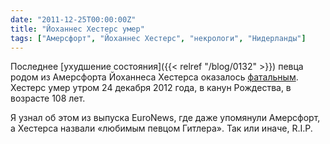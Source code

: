 ```yaml
---
date: "2011-12-25T00:00:00Z"
title: "Йоханнес Хестерс умер"
tags: ["Амерсфорт", "Йоханнес Хестерс", "некрологи", "Нидерланды"]
---
```


Последнее [ухудшение состояния]({{< relref "/blog/0132" >}}) певца родом из Амерсфорта Йоханнеса Хестерса оказалось [фатальным](http://www.washingtonpost.com/world/europe/entertainer-heesters-dies-at-age-108-after-long-career-started-in-nazi-germany/2011/12/24/gIQA8ITkFP_story.html). Хестерс умер утром 24 декабря 2012 года, в канун Рождества, в возрасте 108 лет.

<!--more-->

Я узнал об этом из выпуска EuroNews, где даже упомянули Амерсфорт, а Хестерса назвали «любимым певцом Гитлера». Так или иначе, R.I.P.
